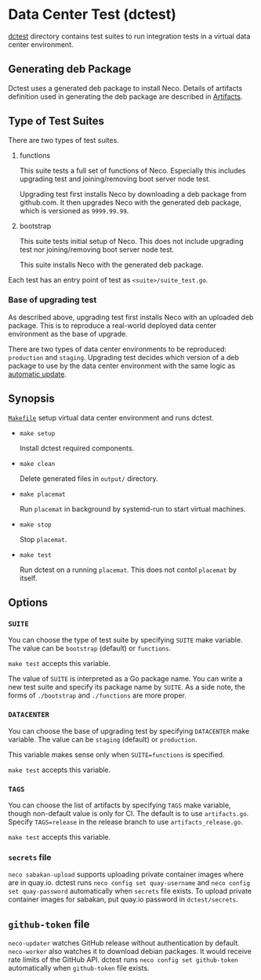 Data Center Test (dctest)
=========================

[dctest](dctest/) directory contains test suites to run integration
tests in a virtual data center environment.

Generating deb Package
----------------------

Dctest uses a generated deb package to install Neco.
Details of artifacts definition used in generating the deb package are
described in [Artifacts](artifacts).

Type of Test Suites
-------------------

There are two types of test suites.

1. functions

    This suite tests a full set of functions of Neco.  Especially this includes
    upgrading test and joining/removing boot server node test.

    Upgrading test first installs Neco by downloading a deb package from
    github.com.  It then upgrades Neco with the generated deb package,
    which is versioned as `9999.99.99`.

2. bootstrap

    This suite tests initial setup of Neco.  This does not include
    upgrading test nor joining/removing boot server node test.

    This suite installs Neco with the generated deb package.

Each test has an entry point of test as `<suite>/suite_test.go`.

### Base of upgrading test

As described above, upgrading test first installs Neco with an uploaded deb
package.  This is to reproduce a real-world deployed data center environment
as the base of upgrade.

There are two types of data center environments to be reproduced: `production`
and `staging`.  Upgrading test decides which version of a deb package to use
by the data center environment with the same logic as
[automatic update](update#tag-name-and-release-flow).

Synopsis
--------

[`Makefile`](Makefile) setup virtual data center environment and runs dctest.

* `make setup`

    Install dctest required components.

* `make clean`

    Delete generated files in `output/` directory.

* `make placemat`

    Run `placemat` in background by systemd-run to start virtual machines.

* `make stop`

    Stop `placemat`.

* `make test`

    Run dctest on a running `placemat`.  This does not contol `placemat` by itself.

Options
-------

### `SUITE`

You can choose the type of test suite by specifying `SUITE` make variable.
The value can be `bootstrap` (default) or `functions`.

`make test` accepts this variable.

The value of `SUITE` is interpreted as a Go package name.  You can write
a new test suite and specify its package name by `SUITE`.  As a side note,
the forms of `./bootstrap` and `./functions` are more proper.

### `DATACENTER`

You can choose the base of upgrading test by specifying `DATACENTER` make
variable.
The value can be `staging` (default) or `production`.

This variable makes sense only when `SUITE=functions` is specified.

`make test` accepts this variable.

### `TAGS`

You can choose the list of artifacts by specifying `TAGS` make variable,
though non-default value is only for CI.
The default is to use `artifacts.go`.
Specify `TAGS=release` in the release branch to use `artifacts_release.go`.

`make test` accepts this variable.

### `secrets` file

`neco sabakan-upload` supports uploading private container images where are in quay.io.
dctest runs `neco config set quay-username` and `neco config set quay-password` automatically when `secrets` file exists.
To upload private container images for sabakan, put quay.io password in `dctest/secrets`.

## `github-token` file

`neco-updater` watches GitHub release without authentication by default. `neco-worker` also watches it to download debian packages.
It would receive rate limits of the GitHub API. dctest runs `neco config set github-token` automatically when `github-token` file exists.
